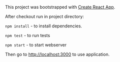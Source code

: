 This project was bootstrapped with [Create React App](https://github.com/facebook/create-react-app).

After checkout run in project directory:

`npm install` - to install dependencies.

`npm test` - to run tests
 
`npm start` - to start webserver

Then go to [http://localhost:3000](http://localhost:3000) to use application.
